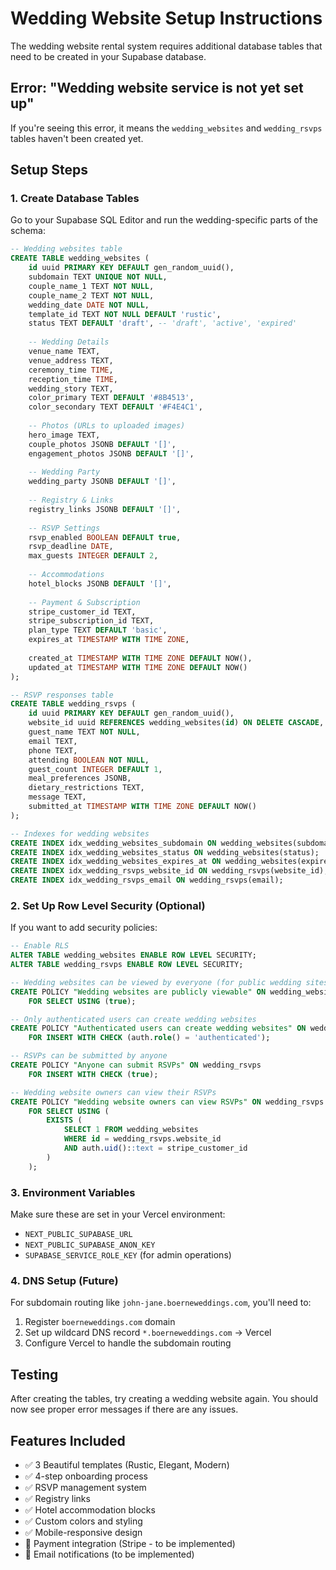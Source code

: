 # Wedding Website Setup Instructions

The wedding website rental system requires additional database tables that need to be created in your Supabase database.

## Error: "Wedding website service is not yet set up"

If you're seeing this error, it means the `wedding_websites` and `wedding_rsvps` tables haven't been created yet.

## Setup Steps

### 1. Create Database Tables

Go to your Supabase SQL Editor and run the wedding-specific parts of the schema:

```sql
-- Wedding websites table
CREATE TABLE wedding_websites (
    id uuid PRIMARY KEY DEFAULT gen_random_uuid(),
    subdomain TEXT UNIQUE NOT NULL,
    couple_name_1 TEXT NOT NULL,
    couple_name_2 TEXT NOT NULL,
    wedding_date DATE NOT NULL,
    template_id TEXT NOT NULL DEFAULT 'rustic',
    status TEXT DEFAULT 'draft', -- 'draft', 'active', 'expired'
    
    -- Wedding Details
    venue_name TEXT,
    venue_address TEXT,
    ceremony_time TIME,
    reception_time TIME,
    wedding_story TEXT,
    color_primary TEXT DEFAULT '#8B4513',
    color_secondary TEXT DEFAULT '#F4E4C1',
    
    -- Photos (URLs to uploaded images)
    hero_image TEXT,
    couple_photos JSONB DEFAULT '[]',
    engagement_photos JSONB DEFAULT '[]',
    
    -- Wedding Party
    wedding_party JSONB DEFAULT '[]',
    
    -- Registry & Links
    registry_links JSONB DEFAULT '[]',
    
    -- RSVP Settings
    rsvp_enabled BOOLEAN DEFAULT true,
    rsvp_deadline DATE,
    max_guests INTEGER DEFAULT 2,
    
    -- Accommodations
    hotel_blocks JSONB DEFAULT '[]',
    
    -- Payment & Subscription
    stripe_customer_id TEXT,
    stripe_subscription_id TEXT,
    plan_type TEXT DEFAULT 'basic',
    expires_at TIMESTAMP WITH TIME ZONE,
    
    created_at TIMESTAMP WITH TIME ZONE DEFAULT NOW(),
    updated_at TIMESTAMP WITH TIME ZONE DEFAULT NOW()
);

-- RSVP responses table
CREATE TABLE wedding_rsvps (
    id uuid PRIMARY KEY DEFAULT gen_random_uuid(),
    website_id uuid REFERENCES wedding_websites(id) ON DELETE CASCADE,
    guest_name TEXT NOT NULL,
    email TEXT,
    phone TEXT,
    attending BOOLEAN NOT NULL,
    guest_count INTEGER DEFAULT 1,
    meal_preferences JSONB,
    dietary_restrictions TEXT,
    message TEXT,
    submitted_at TIMESTAMP WITH TIME ZONE DEFAULT NOW()
);

-- Indexes for wedding websites
CREATE INDEX idx_wedding_websites_subdomain ON wedding_websites(subdomain);
CREATE INDEX idx_wedding_websites_status ON wedding_websites(status);
CREATE INDEX idx_wedding_websites_expires_at ON wedding_websites(expires_at);
CREATE INDEX idx_wedding_rsvps_website_id ON wedding_rsvps(website_id);
CREATE INDEX idx_wedding_rsvps_email ON wedding_rsvps(email);
```

### 2. Set Up Row Level Security (Optional)

If you want to add security policies:

```sql
-- Enable RLS
ALTER TABLE wedding_websites ENABLE ROW LEVEL SECURITY;
ALTER TABLE wedding_rsvps ENABLE ROW LEVEL SECURITY;

-- Wedding websites can be viewed by everyone (for public wedding sites)
CREATE POLICY "Wedding websites are publicly viewable" ON wedding_websites
    FOR SELECT USING (true);

-- Only authenticated users can create wedding websites
CREATE POLICY "Authenticated users can create wedding websites" ON wedding_websites
    FOR INSERT WITH CHECK (auth.role() = 'authenticated');

-- RSVPs can be submitted by anyone
CREATE POLICY "Anyone can submit RSVPs" ON wedding_rsvps
    FOR INSERT WITH CHECK (true);

-- Wedding website owners can view their RSVPs
CREATE POLICY "Wedding website owners can view RSVPs" ON wedding_rsvps
    FOR SELECT USING (
        EXISTS (
            SELECT 1 FROM wedding_websites 
            WHERE id = wedding_rsvps.website_id 
            AND auth.uid()::text = stripe_customer_id
        )
    );
```

### 3. Environment Variables

Make sure these are set in your Vercel environment:

- `NEXT_PUBLIC_SUPABASE_URL`
- `NEXT_PUBLIC_SUPABASE_ANON_KEY`
- `SUPABASE_SERVICE_ROLE_KEY` (for admin operations)

### 4. DNS Setup (Future)

For subdomain routing like `john-jane.boerneweddings.com`, you'll need to:

1. Register `boerneweddings.com` domain
2. Set up wildcard DNS record `*.boerneweddings.com` → Vercel
3. Configure Vercel to handle the subdomain routing

## Testing

After creating the tables, try creating a wedding website again. You should now see proper error messages if there are any issues.

## Features Included

- ✅ 3 Beautiful templates (Rustic, Elegant, Modern)
- ✅ 4-step onboarding process
- ✅ RSVP management system
- ✅ Registry links
- ✅ Hotel accommodation blocks
- ✅ Custom colors and styling
- ✅ Mobile-responsive design
- 🚧 Payment integration (Stripe - to be implemented)
- 🚧 Email notifications (to be implemented)